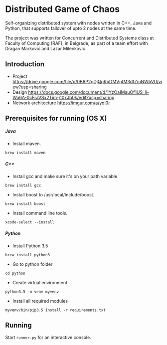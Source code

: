 # Distributed Game of Chaos
Self-organizing distributed system with nodes written in C++, Java and Python, that supports failover of upto 2 nodes at the same time.

The project was written for Concurrent and Distributed Systems class at Faculty of Computing (RAF), in Belgrade, as part of a team effort with Dragan Marković and Lazar Milenković.

## Introduction
- Project https://drive.google.com/file/d/0B6P2gDjQqRbDMVptM3dfZmNWbVU/view?usp=sharing
- Design https://docs.google.com/document/d/1YzOaIMauOf1US_li-Wa6A-0cFraVSx2Tim-j10xJb0k/edit?usp=sharing
- Network architecture https://imgur.com/a/yql0r

## Prerequisites for running (OS X)
##### Java
- Install maven.
```
brew install maven
```

##### C++
- Install gcc and make sure it's on your path variable.
```
brew install gcc
```
- Install boost to /usr/local/include/boost.
```
brew install boost
```
- Install command line tools.
```
xcode-select --install
```

##### Python
- Install Python 3.5
```
brew install python3
```
- Go to python folder
```
cd python
```
- Create virtual environment
```
python3.5 -m venv myvenv
```
- Install all required modules
```
myvenv/bin/pip3.5 install -r requirements.txt
```

## Running
Start `runner.py` for an interactive console.


